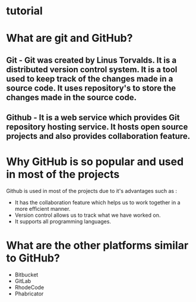 # tutorial
# What are git and GitHub?

## Git - Git was created by Linus Torvalds. It is a distributed version control system. It is a tool used to keep track of the changes made in a source code. It uses repository's to store the changes made in the source code.

## Github - It is a web service which provides Git repository hosting service. It hosts open source projects and also provides collaboration feature.

# Why GitHub is so popular and used in most of the projects

Github is used in most of the projects due to it's advantages such as :
- It has the collaboration feature which helps us to work together in a more efficient manner.
- Version control allows us to track what we have worked on.
- It supports all programming languages.

# What are the other platforms similar to GitHub?

- Bitbucket
- GitLab
- RhodeCode
- Phabricator
